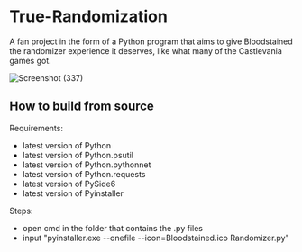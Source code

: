 # True-Randomization

A fan project in the form of a Python program that aims to give Bloodstained the randomizer experience it deserves, like what many of the Castlevania games got.

![Screenshot (337)](https://user-images.githubusercontent.com/56451477/178378598-0cedda11-581d-4a6d-8b33-c9d9e5b0ae52.png)

## How to build from source

Requirements:
* latest version of Python
* latest version of Python.psutil
* latest version of Python.pythonnet
* latest version of Python.requests
* latest version of PySide6
* latest version of Pyinstaller

Steps:
* open cmd in the folder that contains the .py files
* input "pyinstaller.exe --onefile --icon=Bloodstained.ico Randomizer.py"
